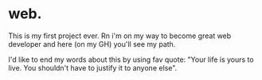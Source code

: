 # web.


This is my first project ever. Rn i'm on my way to become great web developer and here (on my GH) you'll see my path. 

I'd like to end my words about this by using fav quote: "Your life is yours to live. You shouldn't have to justify it to anyone else".